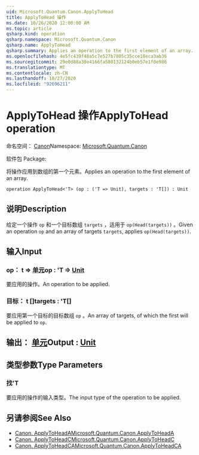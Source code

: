```yaml
---
uid: Microsoft.Quantum.Canon.ApplyToHead
title: ApplyToHead 操作
ms.date: 10/26/2020 12:00:00 AM
ms.topic: article
qsharp.kind: operation
qsharp.namespace: Microsoft.Quantum.Canon
qsharp.name: ApplyToHead
qsharp.summary: Applies an operation to the first element of an array.
ms.openlocfilehash: 4e5fc439f48a5c7e527b7805c35cce18eca3ab36
ms.sourcegitcommit: 29e0d88a30e4166fa580132124b0eb57e1f0e986
ms.translationtype: MT
ms.contentlocale: zh-CN
ms.lasthandoff: 10/27/2020
ms.locfileid: "92696211"
---
```

# <a name="applytohead-operation"></a><span data-ttu-id="a2093-102">ApplyToHead 操作</span><span class="sxs-lookup"><span data-stu-id="a2093-102">ApplyToHead operation</span></span>

<span data-ttu-id="a2093-103">命名空间： [Canon](xref:Microsoft.Quantum.Canon)</span><span class="sxs-lookup"><span data-stu-id="a2093-103">Namespace: [Microsoft.Quantum.Canon](xref:Microsoft.Quantum.Canon)</span></span>

<span data-ttu-id="a2093-104">软件包 [](https://nuget.org/packages/)</span><span class="sxs-lookup"><span data-stu-id="a2093-104">Package: [](https://nuget.org/packages/)</span></span>


<span data-ttu-id="a2093-105">将操作应用到数组的第一个元素。</span><span class="sxs-lookup"><span data-stu-id="a2093-105">Applies an operation to the first element of an array.</span></span>

```qsharp
operation ApplyToHead<'T> (op : ('T => Unit), targets : 'T[]) : Unit
```


## <a name="description"></a><span data-ttu-id="a2093-106">说明</span><span class="sxs-lookup"><span data-stu-id="a2093-106">Description</span></span>

<span data-ttu-id="a2093-107">给定一个操作 `op` 和一个目标数组 `targets` ，适用于 `op(Head(targets))` 。</span><span class="sxs-lookup"><span data-stu-id="a2093-107">Given an operation `op` and an array of targets `targets`, applies `op(Head(targets))`.</span></span>

## <a name="input"></a><span data-ttu-id="a2093-108">输入</span><span class="sxs-lookup"><span data-stu-id="a2093-108">Input</span></span>

### <a name="op--t--unit"></a><span data-ttu-id="a2093-109">op： t => [单元](xref:microsoft.quantum.lang-ref.unit)</span><span class="sxs-lookup"><span data-stu-id="a2093-109">op : 'T => [Unit](xref:microsoft.quantum.lang-ref.unit)</span></span> 

<span data-ttu-id="a2093-110">要应用的操作。</span><span class="sxs-lookup"><span data-stu-id="a2093-110">An operation to be applied.</span></span>


### <a name="targets--t"></a><span data-ttu-id="a2093-111">目标： t []</span><span class="sxs-lookup"><span data-stu-id="a2093-111">targets : 'T[]</span></span>

<span data-ttu-id="a2093-112">要应用第一个目标的目标数组 `op` 。</span><span class="sxs-lookup"><span data-stu-id="a2093-112">An array of targets, of which the first will be applied to `op`.</span></span>



## <a name="output--unit"></a><span data-ttu-id="a2093-113">输出： [单元](xref:microsoft.quantum.lang-ref.unit)</span><span class="sxs-lookup"><span data-stu-id="a2093-113">Output : [Unit](xref:microsoft.quantum.lang-ref.unit)</span></span>



## <a name="type-parameters"></a><span data-ttu-id="a2093-114">类型参数</span><span class="sxs-lookup"><span data-stu-id="a2093-114">Type Parameters</span></span>

### <a name="t"></a><span data-ttu-id="a2093-115">找</span><span class="sxs-lookup"><span data-stu-id="a2093-115">'T</span></span>

<span data-ttu-id="a2093-116">要应用的操作的输入类型。</span><span class="sxs-lookup"><span data-stu-id="a2093-116">The input type of the operation to be applied.</span></span>

## <a name="see-also"></a><span data-ttu-id="a2093-117">另请参阅</span><span class="sxs-lookup"><span data-stu-id="a2093-117">See Also</span></span>

- [<span data-ttu-id="a2093-118">Canon. ApplyToHeadA</span><span class="sxs-lookup"><span data-stu-id="a2093-118">Microsoft.Quantum.Canon.ApplyToHeadA</span></span>](xref:Microsoft.Quantum.Canon.ApplyToHeadA)
- [<span data-ttu-id="a2093-119">Canon. ApplyToHeadC</span><span class="sxs-lookup"><span data-stu-id="a2093-119">Microsoft.Quantum.Canon.ApplyToHeadC</span></span>](xref:Microsoft.Quantum.Canon.ApplyToHeadC)
- [<span data-ttu-id="a2093-120">Canon. ApplyToHeadCA</span><span class="sxs-lookup"><span data-stu-id="a2093-120">Microsoft.Quantum.Canon.ApplyToHeadCA</span></span>](xref:Microsoft.Quantum.Canon.ApplyToHeadCA)
